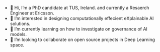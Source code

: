 - 👋 Hi, I’m a PhD candidate at TUS, Ireland. and currently a Resaerch Engineer at Ericsson.
- 👀 I’m interested in designing computationally effecient eXplainable AI solutions. 
- 🌱 I’m currently learning on how to investigate on governance of AI models.
- 💞️ I’m looking to collaborate on open source projects in Deep Learning space.


<!---
Ashima161991/Ashima161991 is a ✨ special ✨ repository because its `README.md` (this file) appears on your GitHub profile.
You can click the Preview link to take a look at your changes.
--->
